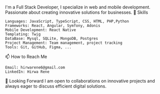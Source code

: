 I'm a Full Stack Developer, I specialize in web and mobile development. Passionate about creating innovative solutions for businesses.
🔧 Skills

    Languages: JavaScript, TypeScript, CSS, HTML, PHP,Python
    Frameworks: React, Angular, Symfony, Adonis
    Mobile Development: React Native
    Templating: Twig
    DataBase: Mysql, SQLite, MongoDB, Postgres
    Project Management: Team management, project tracking
    Tools: Git, GitHub, Figma, ...

📫 How to Reach Me

    Email: hirwarene6@gmail.com
    LinkedIn: Hirwa Rene

🚀 Looking Forward
I am open to collaborations on innovative projects and always eager to discuss efficient digital solutions.
